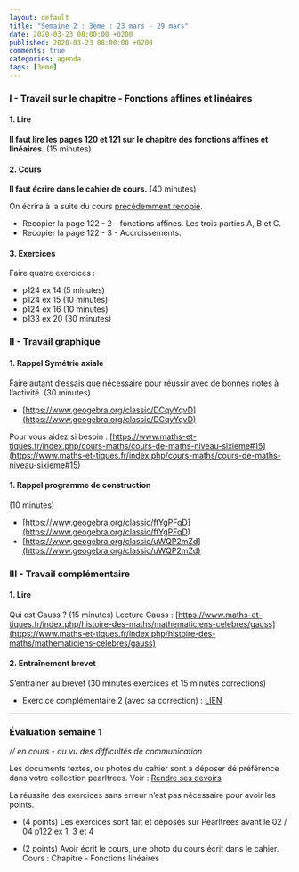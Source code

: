 ```yaml
---
layout: default
title: "Semaine 2 : 3ème : 23 mars - 29 mars"
date: 2020-03-23 08:00:00 +0200
published: 2020-03-23 08:00:00 +0200
comments: true
categories: agenda
tags: [3eme]
---
```



### I - Travail sur le chapitre - Fonctions affines et linéaires

#### 1. Lire

**Il faut lire les pages 120 et 121 sur le chapitre des fonctions affines et linéaires.** (15 minutes)

#### 2. Cours

**Il faut écrire dans le cahier de cours.** (40 minutes)

On écrira à la suite du cours [précédemment recopié](https://www.holomorphe.fr/posts/S1-3eme-16mars-22mars/). 

* Recopier la page 122 - 2 - fonctions affines. Les trois parties A, B et C.
* Recopier la page 122 - 3 - Accroissements.

#### 3. Exercices

Faire quatre exercices :

* p124 ex 14 (5 minutes)
* p124 ex 15 (10 minutes)
* p124 ex 16 (10 minutes)
* p133 ex 20 (30 minutes)

<!--more-->
### II - Travail graphique

#### 1. Rappel Symétrie axiale

Faire autant d’essais que nécessaire pour réussir avec de bonnes notes à l’activité. (30 minutes)

* [https://www.geogebra.org/classic/DCqyYqvD](https://www.geogebra.org/classic/DCqyYqvD)

Pour vous aidez si besoin : [https://www.maths-et-tiques.fr/index.php/cours-maths/cours-de-maths-niveau-sixieme#15](https://www.maths-et-tiques.fr/index.php/cours-maths/cours-de-maths-niveau-sixieme#15)

#### 1. Rappel programme de construction 

(10 minutes)

* [https://www.geogebra.org/classic/ftYgPFqD](https://www.geogebra.org/classic/ftYgPFqD)
* [https://www.geogebra.org/classic/uWQP2mZd](https://www.geogebra.org/classic/uWQP2mZd)

### III - Travail complémentaire

#### 1. Lire
Qui est Gauss ? (15 minutes)
Lecture Gauss : [https://www.maths-et-tiques.fr/index.php/histoire-des-maths/mathematiciens-celebres/gauss](https://www.maths-et-tiques.fr/index.php/histoire-des-maths/mathematiciens-celebres/gauss)

#### 2. Entraînement brevet

S’entrainer au brevet (30 minutes exercices et 15 minutes corrections)

* Exercice complémentaire 2 (avec sa correction) : [LIEN](/assets/doc/3eme/S2/3c2-bb2.pdf)

--------------------------------------

### Évaluation semaine 1

*// en cours - au vu des difficultés de communication*

Les documents textes, ou photos du cahier sont à déposer dé préférence dans votre collection pearltrees. Voir : [Rendre ses devoirs](/rendu/)

La réussite des exercices sans erreur n’est pas nécessaire pour avoir les points.

* (4 points) Les exercices sont fait et déposés sur Pearltrees avant le 02 / 04
p122 ex 1, 3 et 4


* (2 points) Avoir écrit le cours, une photo du cours écrit dans le cahier. Cours : Chapitre - Fonctions
linéaires
